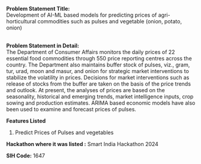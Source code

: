 **Problem Statement Title:**<br>
Development of AI-ML based models for predicting prices of agri-horticultural commodities such as pulses and vegetable (onion, potato, onion)<br><br>

**Problem Statement in Detail:**<br>
The Department of Consumer Affairs monitors the daily prices of 22 essential food commodities through 550 price reporting centres across the country. The Department also maintains buffer stock of pulses, viz., gram, tur, urad, moon and masur, and onion for strategic market interventions to stabilize the volatility in prices. Decisions for market interventions such as release of stocks from the buffer are taken on the basis of the price trends and outlook. At present, the analyses of prices are based on the seasonality, historical and emerging trends, market intelligence inputs, crop sowing and production estimates. ARIMA based economic models have also been used to examine and forecast prices of pulses.

**Features Listed**
<ol>
  <li>Predict Prices of Pulses and vegetables</li>
</ol>

**Hackathon where it was listed :** Smart India Hackathon 2024 <br>

**SIH Code:** 1647